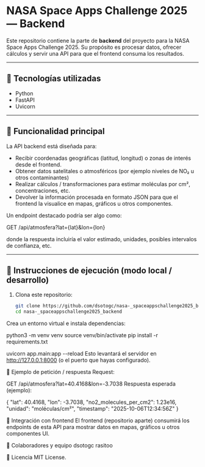 # NASA Space Apps Challenge 2025 — Backend

Este repositorio contiene la parte de **backend** del proyecto para la NASA Space Apps Challenge 2025. Su propósito es procesar datos, ofrecer cálculos y servir una API para que el frontend consuma los resultados.

---

## 🧰 Tecnologías utilizadas

- Python  
- FastAPI 
- Uvicorn 

---

## 🎯 Funcionalidad principal

La API backend está diseñada para:

- Recibir coordenadas geográficas (latitud, longitud) o zonas de interés desde el frontend.  
- Obtener datos satelitales o atmosféricos (por ejemplo niveles de NO₂ u otros contaminantes)  
- Realizar cálculos / transformaciones para estimar moléculas por cm², concentraciones, etc.  
- Devolver la información procesada en formato JSON para que el frontend la visualice en mapas, gráficos u otros componentes.

Un endpoint destacado podría ser algo como:

GET /api/atmosfera?lat={lat}&lon={lon}

donde la respuesta incluiría el valor estimado, unidades, posibles intervalos de confianza, etc.

---

## 🚀 Instrucciones de ejecución (modo local / desarrollo)

1. Clona este repositorio:

   ```bash
   git clone https://github.com/dsotogc/nasa-_spaceappschallenge2025_backend.git
   cd nasa-_spaceappschallenge2025_backend
Crea un entorno virtual e instala dependencias:

python3 -m venv venv
source venv/bin/activate
pip install -r requirements.txt

uvicorn app.main:app --reload
Esto levantará el servidor en http://127.0.0.1:8000 (o el puerto que hayas configurado).


📐 Ejemplo de petición / respuesta
Request:

GET /api/atmosfera?lat=40.4168&lon=-3.7038
Respuesta esperada (ejemplo):


{
  "lat": 40.4168,
  "lon": -3.7038,
  "no2_molecules_per_cm2": 1.23e16,
  "unidad": "moléculas/cm²",
  "timestamp": "2025-10-06T12:34:56Z"
}

📁 Integración con frontend
El frontend (repositorio aparte) consumirá los endpoints de esta API para mostrar datos en mapas, gráficos u otros componentes UI. 

🤝 Colaboradores y equipo
dsotogc
rasitoo

📝 Licencia
MIT License.
